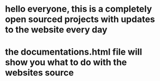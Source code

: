 # hello everyone, this is a completely open sourced projects with updates to the website every day
# the documentations.html file will show you what to do with the websites source
